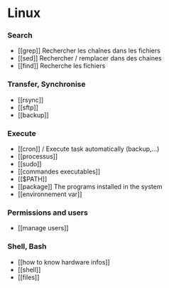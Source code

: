 # Linux
### Search 
* [[grep]] Rechercher les chaînes dans les fichiers
* [[sed]] Rechercher / remplacer dans des chaines
* [[find]] Recherche les fichiers

### Transfer, Synchronise
* [[rsync]]
* [[sftp]]
* [[backup]]

### Execute
* [[cron]] / Execute task automatically (backup,...)
* [[processus]]
* [[sudo]]
* [[commandes executables]]
* [[$PATH]]
* [[package]] The programs installed in the system
* [[environnement var]]

### Permissions and users
* [[manage users]]


### Shell, Bash
* [[how to know hardware infos]]
* [[shell]]
* [[files]]
